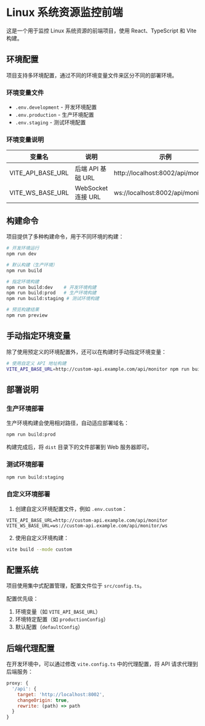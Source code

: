 # Linux 系统资源监控前端

这是一个用于监控 Linux 系统资源的前端项目，使用 React、TypeScript 和 Vite 构建。

## 环境配置

项目支持多环境配置，通过不同的环境变量文件来区分不同的部署环境。

### 环境变量文件

- `.env.development` - 开发环境配置
- `.env.production` - 生产环境配置
- `.env.staging` - 测试环境配置

### 环境变量说明

| 变量名 | 说明 | 示例 |
|-------|------|------|
| VITE_API_BASE_URL | 后端 API 基础 URL | http://localhost:8002/api/monitor |
| VITE_WS_BASE_URL | WebSocket 连接 URL | ws://localhost:8002/api/monitor/ws |

## 构建命令

项目提供了多种构建命令，用于不同环境的构建：

```bash
# 开发环境运行
npm run dev

# 默认构建（生产环境）
npm run build

# 指定环境构建
npm run build:dev    # 开发环境构建
npm run build:prod   # 生产环境构建
npm run build:staging # 测试环境构建

# 预览构建结果
npm run preview
```

## 手动指定环境变量

除了使用预定义的环境配置外，还可以在构建时手动指定环境变量：

```bash
# 使用自定义 API 地址构建
VITE_API_BASE_URL=http://custom-api.example.com/api/monitor npm run build
```

## 部署说明

### 生产环境部署

生产环境构建会使用相对路径，自动适应部署域名：

```bash
npm run build:prod
```

构建完成后，将 `dist` 目录下的文件部署到 Web 服务器即可。

### 测试环境部署

```bash
npm run build:staging
```

### 自定义环境部署

1. 创建自定义环境配置文件，例如 `.env.custom`：

```
VITE_API_BASE_URL=http://custom-api.example.com/api/monitor
VITE_WS_BASE_URL=ws://custom-api.example.com/api/monitor/ws
```

2. 使用自定义环境构建：

```bash
vite build --mode custom
```

## 配置系统

项目使用集中式配置管理，配置文件位于 `src/config.ts`。

配置优先级：
1. 环境变量（如 `VITE_API_BASE_URL`）
2. 环境特定配置（如 `productionConfig`）
3. 默认配置（`defaultConfig`）

## 后端代理配置

在开发环境中，可以通过修改 `vite.config.ts` 中的代理配置，将 API 请求代理到后端服务：

```javascript
proxy: {
  '/api': {
    target: 'http://localhost:8002',
    changeOrigin: true,
    rewrite: (path) => path
  }
}
